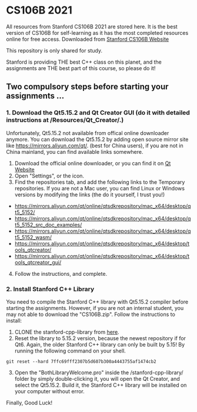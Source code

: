 # CS106B 2021

All resources from Stanford CS106B 2021 are stored here. It is the best version of CS106B for self-learning as it has the most completed resources online for free access. Downloaded from [Stanford CS106B Website](https://web.stanford.edu/class/archive/cs/cs106b/cs106b.1214/)

This repository is only shared for study.

Stanford is providing THE best C++ class on this planet, and the assignments are THE best part of this course, so please do it!

## Two compulsory steps before starting your assignments ...

### 1. Download the Qt5.15.2 and Qt Creator GUI (do it with detailed instructions at /Resources/Qt_Creator/.)

Unfortunately, Qt5.15.2 not available from offical online downloader anymore. You can download the Qt5.15.2 by adding open source mirror site like https://mirrors.aliyun.com/qt/. (best for China users), if you are not in China mainland, you can find available links somewhere.

1. Download the official online downloader, or you can find it on [Qt Website](https://download.qt.io/official_releases/online_installers)
2. Open "Settings", or the icon.
3. Find the repositories tab, and add the following links to the Temporary repositories. If you are not a Mac user, you can find Linux or Windows versions by modifying the links (the do it yourself, I trust you!)

* https://mirrors.aliyun.com/qt/online/qtsdkrepository/mac_x64/desktop/qt5_5152/
* https://mirrors.aliyun.com/qt/online/qtsdkrepository/mac_x64/desktop/qt5_5152_src_doc_examples/
* https://mirrors.aliyun.com/qt/online/qtsdkrepository/mac_x64/desktop/qt5_5152_wasm/
* https://mirrors.aliyun.com/qt/online/qtsdkrepository/mac_x64/desktop/tools_qtcreator/
* https://mirrors.aliyun.com/qt/online/qtsdkrepository/mac_x64/desktop/tools_qtcreator_gui/

4. Follow the instructions, and complete.

### 2. Install Stanford C++ Library

You need to compile the Stanford C++ library with Qt5.15.2 compiler before starting the assignments. However, if you are not an internal student, you may not able to download the "CS106B.zip". Follow the instructions to install:

1. CLONE the stanford-cpp-library from [here](https://github.com/zelenski/stanford-cpp-library.git).
2. Reset the library to 5.15.2 version, because the newest repository if for Qt6. Again, the older Stanford C++ library can only be built by 5.15! By running the following command on your shell.

```
git reset --hard 7ffc69fff2307b5d607b300a4443755af1474cb2
```

3. Open the "BothLibraryWelcome.pro" inside the /stanford-cpp-library/ folder by simply double-clicking it, you will open the Qt Creator, and select the Qt5.15.2. Build it, the Stanford C++ library will be installed on your computer without error.

Finally, Good Luck!
